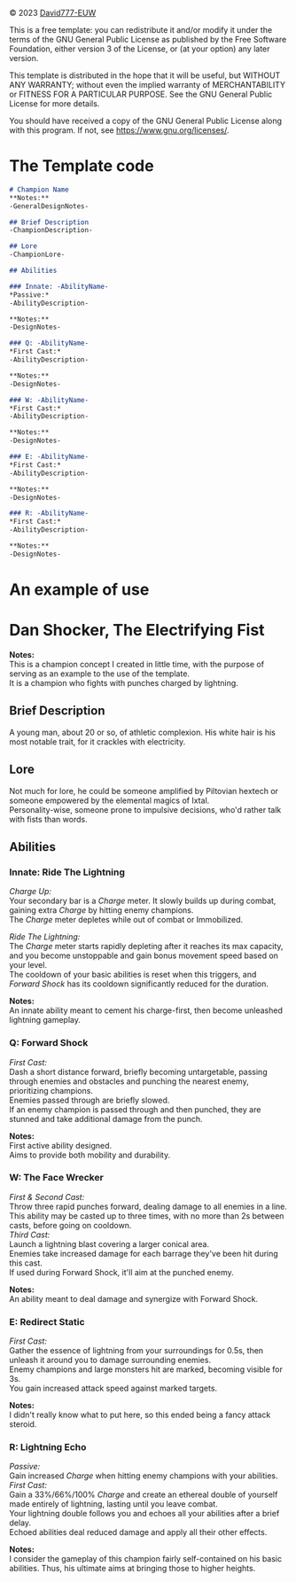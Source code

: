 © 2023 [David777-EUW](https://github.com/David777-EUW)

This is a free template: you can redistribute it and/or modify it under the terms of the GNU General Public License as published by the Free Software Foundation, either version 3 of the License, or (at your option) any later version.

This template is distributed in the hope that it will be useful, but WITHOUT ANY WARRANTY; without even the implied warranty of MERCHANTABILITY or FITNESS FOR A PARTICULAR PURPOSE. See the GNU General Public License for more details.

You should have received a copy of the GNU General Public License along with this program. If not, see <https://www.gnu.org/licenses/>.


# The Template code
```Markdown
# Champion Name
**Notes:**  
-GeneralDesignNotes-

## Brief Description
-ChampionDescription-

## Lore
-ChampionLore-

## Abilities

### Innate: -AbilityName-
*Passive:*  
-AbilityDescription-

**Notes:**  
-DesignNotes-

### Q: -AbilityName-
*First Cast:*  
-AbilityDescription-

**Notes:**  
-DesignNotes-

### W: -AbilityName-
*First Cast:*  
-AbilityDescription-

**Notes:**  
-DesignNotes-

### E: -AbilityName-
*First Cast:*  
-AbilityDescription-

**Notes:**  
-DesignNotes-

### R: -AbilityName-
*First Cast:*  
-AbilityDescription-

**Notes:**  
-DesignNotes-
```

# An example of use

# Dan Shocker, The Electrifying Fist
**Notes:**  
This is a champion concept I created in little time, with the purpose of serving as an example to the use of the template.  
It is a champion who fights with punches charged by lightning.

## Brief Description
A young man, about 20 or so, of athletic complexion. His white hair is his most notable trait, for it crackles with electricity.

## Lore
Not much for lore, he could be someone amplified by Piltovian hextech or someone empowered by the elemental magics of Ixtal.  
Personality-wise, someone prone to impulsive decisions, who'd rather talk with fists than words.

## Abilities

### Innate: Ride The Lightning
*Charge Up:*  
Your secondary bar is a *Charge* meter. It slowly builds up during combat, gaining extra *Charge* by hitting enemy champions.  
The *Charge* meter depletes while out of combat or Immobilized.  

*Ride The Lightning:*  
The *Charge* meter starts rapidly depleting after it reaches its max capacity, and you become unstoppable and gain bonus movement
speed based on your level.  
The cooldown of your basic abilities is reset when this triggers, and *Forward Shock* has its cooldown significantly reduced for
the duration.

**Notes:**  
An innate ability meant to cement his charge-first, then become unleashed lightning gameplay.

### Q: Forward Shock
*First Cast:*  
Dash a short distance forward, briefly becoming untargetable, passing through enemies and obstacles and punching the nearest enemy,
prioritizing champions.  
Enemies passed through are briefly slowed.  
If an enemy champion is passed through and then punched, they are stunned and take additional damage from the punch.

**Notes:**  
First active ability designed.  
Aims to provide both mobility and durability.

### W: The Face Wrecker
*First & Second Cast:*  
Throw three rapid punches forward, dealing damage to all enemies in a line.  
This ability may be casted up to three times, with no more than 2s between casts, before going on cooldown.  
*Third Cast:*  
Launch a lightning blast covering a larger conical area.  
Enemies take increased damage for each barrage they've been hit during this cast.  
If used during Forward Shock, it'll aim at the punched enemy.

**Notes:**  
An ability meant to deal damage and synergize with Forward Shock.

### E: Redirect Static
*First Cast:*  
Gather the essence of lightning from your surroundings for 0.5s, then unleash it around you to damage surrounding enemies.  
Enemy champions and large monsters hit are marked, becoming visible for 3s.  
You gain increased attack speed against marked targets.

**Notes:**  
I didn't really know what to put here, so this ended being a fancy attack steroid.

### R: Lightning Echo
*Passive:*  
Gain increased *Charge* when hitting enemy champions with your abilities.  
*First Cast:*  
Gain a 33%/66%/100% *Charge* and create an ethereal double of yourself made entirely of lightning, lasting until you leave combat.  
Your lightning double follows you and echoes all your abilities after a brief delay.  
Echoed abilities deal reduced damage and apply all their other effects.  

**Notes:**  
I consider the gameplay of this champion fairly self-contained on his basic abilities.
Thus, his ultimate aims at bringing those to higher heights.

